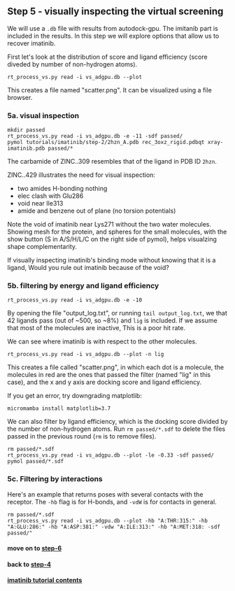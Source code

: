 ## Step 5 - visually inspecting the virtual screening

We will use a `.db` file with results from autodock-gpu.
The imitanib part is included in the results. In this step
we will explore options that allow us to recover imatinib.

First let's look at the distribution of score and ligand efficiency
(score diveded by number of non-hydrogen atoms).
```
rt_process_vs.py read -i vs_adgpu.db --plot
```
This creates a file named "scatter.png".
It can be visualized using a file browser.

### 5a. visual inspection

```
mkdir passed
rt_process_vs.py read -i vs_adgpu.db -e -11 -sdf passed/
pymol tutorials/imatinib/step-2/2hzn_A.pdb rec_3oxz_rigid.pdbqt xray-imatinib.pdb passed/*
```

The carbamide of ZINC..309 resembles that of the ligand in PDB ID `2hzn`.

ZINC..429 illustrates the need for visual inspection:
 - two amides H-bonding nothing
 - elec clash with Glu286
 - void near Ile313
 - amide and benzene out of plane (no torsion potentials)

Note the void of imatinib near Lys271 without the two water molecules.
Showing mesh for the protein, and spheres for the small molecules,
with the show button (S in A/S/H/L/C on the right side of pymol),
helps visualzing shape complementarity.

If visually inspecting imatinib's binding mode without knowing that it is
a ligand, Would you rule out imatinib because of the void?


### 5b. filtering by energy and ligand efficiency


```
rt_process_vs.py read -i vs_adgpu.db -e -10
```

By opening the file "output\_log.txt", or running `tail output_log.txt`,
we that 42 ligands pass (out of ~500, so ~8%) and `lig` is included.
If we assume that most of the molecules are inactive, This is a poor hit rate.


We can see where imatinib is with respect to the other molecules.
```
rt_process_vs.py read -i vs_adgpu.db --plot -n lig
```
This creates a file called "scatter.png", in which each dot is a molecule,
the molecules in red are the ones that passed the filter (named "lig" in this case),
and the x and y axis are docking score and ligand efficiency.

If you get an error, try downgrading matplotlib:
```
micromamba install matplotlib=3.7
```

We can also filter by ligand efficiency, which is the docking score divided by
the number of non-hydrogen atoms. Run `rm passed/*.sdf` to delete the files
passed in the previous round (`rm` is to remove files).

```
rm passed/*.sdf
rt_process_vs.py read -i vs_adgpu.db --plot -le -0.33 -sdf passed/
pymol passed/*.sdf
```


### 5c. Filtering by interactions

Here's an example that returns poses with several contacts with the receptor.
The `-hb` flag is for H-bonds, and `-vdW` is for contacts in general.
```
rm passed/*.sdf
rt_process_vs.py read -i vs_adgpu.db --plot -hb "A:THR:315:" -hb "A:GLU:286:" -hb "A:ASP:381:" -vdw "A:ILE:313:" -hb "A:MET:318: -sdf passed/"
```

#### move on to [step-6](../step-6)

#### back to [step-4](../step-4)

#### [imatinib tutorial contents](../)
